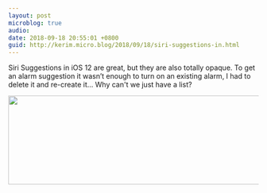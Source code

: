 ```yaml
---
layout: post
microblog: true
audio: 
date: 2018-09-18 20:55:01 +0800
guid: http://kerim.micro.blog/2018/09/18/siri-suggestions-in.html
---
```

Siri Suggestions in iOS 12 are great, but they are also totally opaque. To get an alarm suggestion it wasn’t enough to turn on an existing alarm, I had to delete it and re-create it… Why can't we just have a list?


<img src="http://micro.oxus.net/uploads/2018/3b67ea49ac.jpg" width="600" height="179" />
